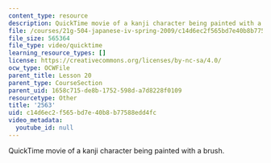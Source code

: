 ```yaml
---
content_type: resource
description: QuickTime movie of a kanji character being painted with a brush.
file: /courses/21g-504-japanese-iv-spring-2009/c14d6ec2f565bd7e40b8b77588edd4fc_2563.mov
file_size: 565364
file_type: video/quicktime
learning_resource_types: []
license: https://creativecommons.org/licenses/by-nc-sa/4.0/
ocw_type: OCWFile
parent_title: Lesson 20
parent_type: CourseSection
parent_uid: 1658c715-de8b-1752-598d-a7d8228f0109
resourcetype: Other
title: '2563'
uid: c14d6ec2-f565-bd7e-40b8-b77588edd4fc
video_metadata:
  youtube_id: null
---
```

QuickTime movie of a kanji character being painted with a brush.